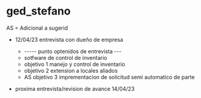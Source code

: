# ged_stefano


 AS = Adicional a sugerid

+ 12/04/23 entrevista con dueño de empresa
    + ----- punto optenidos de entrevista ---
     + sotfware de control de inventario
     + objetivo 1 manejo y control de inventario 
     + objetivo 2 extension a locales aliados
     + AS objetivo 3 imprementacion de solicitud semi automatico de parte

+ proxima entrevista/revision de avance 14/04/23

